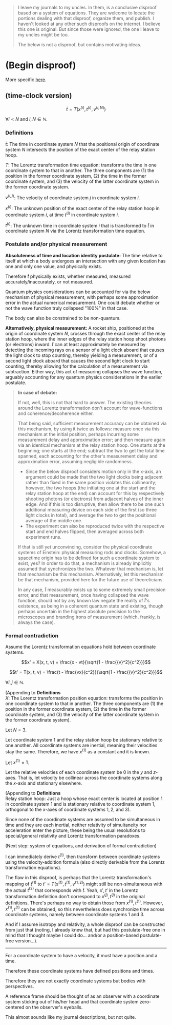 > I leave my journals to my uncles. In them, is a conclusive disproof based on a system of equations. They are welcome to locate the portions dealing with that disproof, organize them, and publish. I haven't looked at any other such disproofs on the internet. I believe this one is original. But since those were ignored, the one I leave to my uncles might be too.
>
> The below is not a disproof, but contains motivating ideas.

# (Begin disproof)

More specific [here](https://github.com/animal-tree/Writing-stuff-2/blob/15b393df1213e8537faf657869ac4606a357f132/Formal%20theory/Lorentz-disproof.md).

## (time-clock version)

$$\hat{t} = T(x^{(i)}, t^{(i)}, v^{(i, N)})$$

$\forall i < N$ and $i, N \in \mathbb{N}$.

### Definitions

$\hat{t}$: The time in coordinate system $N$ that the positional origin of coordinate system $N$ intersects the position of the exact center of the relay station hoop.

$T$: The Lorentz transformation time equation: transforms the time in one coordinate system to that in another. The three components are (1) the position in the former coordinate system, (2) the time in the former coordinate system, and (3) the velocity of the latter coordinate system in the former coordinate system.

$v^{(i,j)}$: The velocity of coordinate system $j$ in coordinate system $i$.

$x^{(i)}$: The unknown position of the exact center of the relay station hoop in coordinate system $i$, at time $t^{(i)}$ in coordinate system $i$.

$t^{(i)}$: The unknown time in coordinate system $i$ that is transformed to $\hat{t}$ in coordinate system $N$ via the Lorentz transformation time equation.

### Postulate and/or physical measurement

**Absoluteness of time and location identity postulate:** The time relative to itself at which a body undergoes an intersection with any given location has one and only one value, and physically exists.

Therefore $\hat{t}$ physically exists, whether measured, measured accurately/inaccurately, or not measured.

Quantum physics considerations can be accounted for via the below mechanism of physical measurement, with perhaps some approximation error in the actual numerical measurement. One could debate whether or not the wave function truly collapsed "100%" in that case.

The body can also be constrained to be non-quantum.

**Alternatively, physical measurement:** A rocket ship, positioned at the origin of coordinate system $N$, crosses through the exact center of the relay station hoop, where the inner edges of the relay station hoop shoot photons (or electrons) inward. $\hat{t}$ can at least approximately be measured by detecting the incoming rays on a sensor of a light clock aboard that causes the light clock to stop counting, thereby yielding a measurement, or of a second light clock aboard that causes the second light clock to start counting, thereby allowing for the calculation of a measurement via subtraction. Either way, this act of measuring collapses the wave function, arguably accounting for any quantum physics considerations in the earlier postulate. 

> **In case of debate:**
>
> If not, well, this is not that hard to answer. The existing theories around the Lorentz transformation don't account for wave-functions and coherence/decoherence either.
>
> That being said, sufficient measurement accuracy can be obtained via this mechanism, by using it twice as follows: measure once via this mechanism at the initial position, perhaps incurring some measurement delay and approximation error; and then measure again via an identical mechanism at the relay station hoop. One starts at the beginning; one starts at the end; subtract the two to get the total time spanned, each accounting for the other's measurement delay and approximation error, assuming negligible randomness.
> - Since the below disproof considers motion only in the x-axis, an argument could be made that the two light clocks being adjacent rather than fixed in the same position violates this collinearity; however, the two hoops (the initiating one at the start and the relay station hoop at the end) can account for this by respectively shooting photons (or electrons) from adjacent halves of the inner edge. And if this is too disruptive, then allow there to be one such additional measuring device on each side of the first (so three light clocks in total), and average the two to get the positional average of the middle one.
> - The experiment can also be reproduced twice with the respective start and end halves flipped, then averaged across both experiment runs.
>
> If that is still yet unconvincing, consider the physical coordinate systems of Einstein: physical measuring rods and clocks. Somehow, a spacetime origin has to be defined for such a coordinate system to exist, yes? In order to do that, a mechanism is already implicitly assumed that synchronizes the two. Whatever that mechanism is, let that mechanism be this mechanism. Alternatively, let this mechanism be that mechanism, provided here for the future use of theoreticians.
>
> In any case, $\hat{t}$ measurably exists up to some extremely small precision error, and that measurement, once having collapsed the wave function, should not by any known law negate the reality of $\hat{t}$'s existence, as being in a coherent quantum state and existing, though perhaps uncertain in the highest absolute precision to the microscopes and branding irons of measurement (which, frankly, is always the case).

### Formal contradiction

Assume the Lorentz transformation equations hold between coordinate systems.

$$x' = X(x, t, v) = \frac{x - vt}{\sqrt{1 - \frac{{v}^2}{c^2}}}$$

$$t' = T(x, t, v) = \frac{t - \frac{vx}{c^2}}{\sqrt{1 - \frac{{v}^2}{c^2}}}$$

$\forall i,j \in \mathbb{N}$.

(Appending to **Definitions** <br>$X$: The Lorentz transformation position equation: transforms the position in one coordinate system to that in another. The three components are (1) the position in the former coordinate system, (2) the time in the former coordinate system, and (3) the velocity of the latter coordinate system in the former coordinate system).

Let $N = 3$.

Let coordinate system 1 and the relay station hoop be stationary relative to one another. All coordinate systems are inertial, meaning their velocities stay the same. Therefore, we have $x^{(1)}$ as a constant and it is known.

Let $x^{(1)} = 1$.

Let the relative velocities of each coordinate system be $0$ in the $y$ and $z$-axes. That is, let velocity be collinear across the coordinate systems along the $x$-axis and stationary elsewhere.

(Appending to **Definitions** <br>$\text{Relay station hoop}$: Just a hoop whose exact center is located at position 1 in coordinate system 1 and is stationary relative to coordinate system 1, orthogonal to the x-axes of coordinate systems $1, 2$, and $3$).

Since none of the coordinate systems are assumed to be simultaneous in time and they are each inertial, neither relativity of simultaneity nor acceleration enter the picture, these being the usual resolutions to special/general relativity and Lorentz transformation paradoxes.

(Next step: system of equations, and derivation of formal contradiction)

I can immediately derive $t^{(1)}$, then transform between coordinate systems using the velocity-addition formula (also directly derivable from the Lorentz transformation equations).

The flaw in this disproof, is perhaps that the Lorentz transformation's mapping of $t^{(1)}$ to $t' = T(x^{(1)}, t^{(1)}, v^{(1,2)})$ might still be non-simultaneous with the actual $t^{(2)}$ that corresponds with $\hat{t}$. Yeah, $x', t'$ in the Lorentz transformation definition don't correspond to $x^{(j)}, t^{(j)}$ in the original definitions. There's perhaps no way to obtain those from $x^{(1)}, t^{(1)}$. However, $x^{(1)}, t^{(1)}$ can be obtained, so this nevertheless does synchronize time across coordinate systems, namely between coordinate systems 1 and 3.

And if I assume isotropy and relativity, a whole disproof can be constructed from just that (noting, I already knew that, but had this postulate-free one in mind that I thought maybe I could do... and/or a position-based postulate-free version...).

---

For a coordinate system to have a velocity, it must have a position and a time.

Therefore these coordinate systems have defined positions and times.

Therefore they are not exactly coordinate systems but bodies with perspectives.

A reference frame should be thought of as an observer with a coordinate system sticking out of his/her head and that coordinate system zero-centered on the observer's eyeballs.

This almost sounds like my journal descriptions, but not quite.
